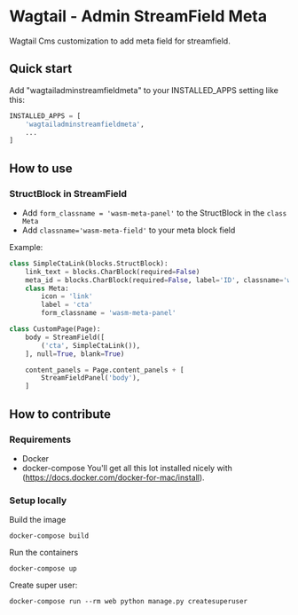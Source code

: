 Wagtail - Admin StreamField Meta
================================

Wagtail Cms customization to add meta field for streamfield.

Quick start
-----------

Add "wagtailadminstreamfieldmeta" to your INSTALLED_APPS setting like this:

```python
INSTALLED_APPS = [
    'wagtailadminstreamfieldmeta',
    ...
]
```

How to use
----------

### StructBlock in StreamField
 * Add ```form_classname = 'wasm-meta-panel'``` to the StructBlock in the ```class Meta```
 * Add ```classname='wasm-meta-field'``` to your meta block field

Example:
```python
class SimpleCtaLink(blocks.StructBlock):
    link_text = blocks.CharBlock(required=False)
    meta_id = blocks.CharBlock(required=False, label='ID', classname='wasm-meta-field', help_text='CTA Id')
    class Meta:
        icon = 'link'
        label = 'cta'
        form_classname = 'wasm-meta-panel'

class CustomPage(Page):
    body = StreamField([
        ('cta', SimpleCtaLink()),
    ], null=True, blank=True)

    content_panels = Page.content_panels + [
        StreamFieldPanel('body'),
    ]
```

How to contribute
-----------------

### Requirements
* Docker
* docker-compose
You'll get all this lot installed nicely with (https://docs.docker.com/docker-for-mac/install).


### Setup locally
Build the image
```
docker-compose build
```
Run the containers
```
docker-compose up
```
Create super user:
```
docker-compose run --rm web python manage.py createsuperuser
```